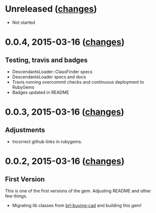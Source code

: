 Unreleased ([changes](https://github.com/djlebersilvestre/descendants-loader/compare/v0.0.4...master))
====================

* Not started

0.0.4, 2015-03-16 ([changes](https://github.com/djlebersilvestre/descendants-loader/compare/v0.0.4...v0.0.3))
====================

## Testing, travis and badges

* DescendantsLoader::ClassFinder specs
* DescendantsLoader specs and docs
* Travis running overcommit checks and continuous deployment to RubyGems
* Badges updated in README

0.0.3, 2015-03-16 ([changes](https://github.com/djlebersilvestre/descendants-loader/compare/v0.0.3...v0.0.2))
====================

## Adjustments

* Incorrect github links in rubygems.

0.0.2, 2015-03-16 ([changes](https://github.com/djlebersilvestre/descendants-loader/compare/v0.0.2...v0.0.1))
====================

## First Version

This is one of the first versions of the gem. Adjusting README and other few things.

* Migrating lib classes from [brl-buying-cad](https://github.com/djlebersilvestre/brl-buying-cad) and building this gem!
